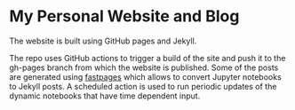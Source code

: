 # My Personal Website and Blog

The website is built using GitHub pages and Jekyll.

The repo uses GitHub actions to trigger a build of the site and push it to the gh-pages branch from which the website is published.
Some of the posts are generated using [fastpages](https://github.com/fastai/fastpages) which allows to convert Jupyter notebooks to Jekyll posts.
A scheduled action is used to run periodic updates of the dynamic notebooks that have time dependent input.

